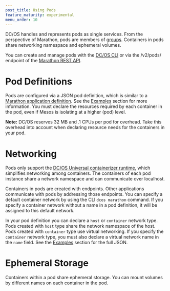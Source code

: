 ```yaml
---
post_title: Using Pods
feature_maturity: experimental
menu_order: 10
---
```


DC/OS handles and represents pods as single services. From the perspective of Marathon, pods are members of [groups](http://mesosphere.github.io/marathon/docs/application-groups.html). Containers in pods share networking namespace and ephemeral volumes.

You can create and manage pods with the [DC/OS CLI](/docs/1.9/usage/pods/pods-cli/) or via the /v2/pods/ endpoint of the [Marathon REST API](http://mesosphere.github.io/marathon/docs/generated/api.html).

# Pod Definitions
Pods are configured via a JSON pod definition, which is similar to a [Marathon application definition](http://mesosphere.github.io/marathon/docs/application-basics.html). See the [Examples](/docs/1.9/usage/pods/examples/) section for more information. You must declare the resources required by each container in the pod, even if Mesos is isolating at a higher (pod) level. 

**Note:** DC/OS reserves 32 MB and .1 CPUs per pod for overhead. Take this overhead into account when declaring resource needs for the containers in your pod.

# Networking
Pods only support the [DC/OS Universal containerizer runtime](https://dcos.io/docs/1.9/usage/containerizers/), which simplifies networking among containers. The containers of each pod instance share a network namespace and can communicate over localhost. 

Containers in pods are created with endpoints. Other applications communicate with pods by addressing those endpoints. You can specify a default container network by using the CLI `dcos marathon` command. If you specify a container network without a name in a pod definition, it will be assigned to this default network.

In your pod definition you can declare a `host` or `container` network type. Pods created with `host` type share the network namespace of the host. Pods created with `container` type use virtual networking. If you specify the `container` network type, you must also declare a virtual network name in the `name` field. See the [Examples](/docs/1.9/usage/pods/examples/) section for the full JSON.

# Ephemeral Storage
Containers within a pod share ephemeral storage. You can mount volumes by different names on each container in the pod.

